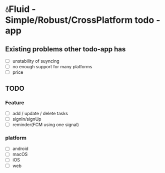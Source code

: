 # 💧Fluid - Simple/Robust/CrossPlatform todo - app

## Existing problems other todo-app has
- [ ] unstability of suyncing
- [ ] no enough support for many platforms
- [ ] price

## TODO
### Feature
- [ ] add / update / delete tasks
- [ ] signIn/signUp
- [ ] reminder(FCM using one signal)

### platform
- [ ] android
- [ ] macOS
- [ ] iOS
- [ ] web

